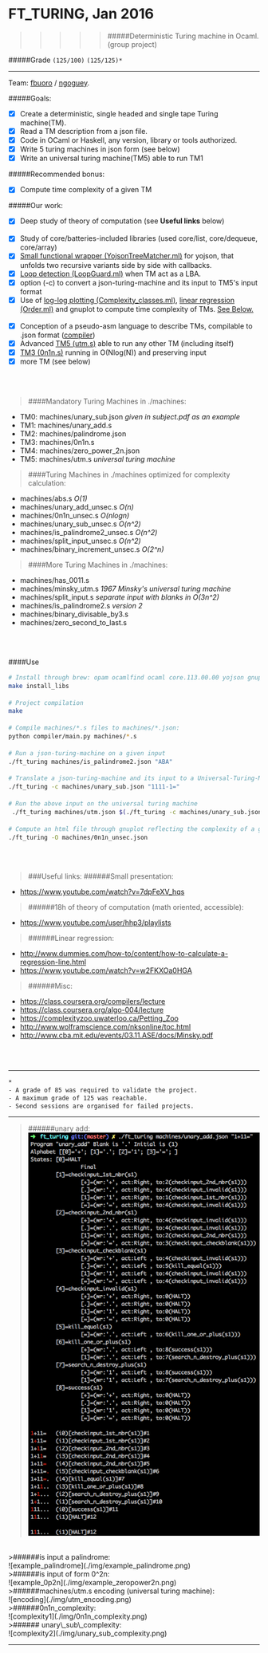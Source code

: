 # FT_TURING, Jan 2016
>>>>> #####Deterministic Turing machine in Ocaml. (group project)

#####Grade ``(125/100)`` ``(125/125)*``
--------  -----------------------

Team: [fbuoro]() / [ngoguey](https://github.com/Ngoguey42).
<BR>

#####Goals:
- [X] Create a deterministic, single headed and single tape Turing machine(TM).
- [X] Read a TM description from a json file.
- [X] Code in OCaml or Haskell, any version, library or tools authorized.
- [X] Write 5 turing machines in json form (see below)
- [X] Write an universal turing machine(TM5) able to run TM1

#####Recommended bonus:
- [X] Compute time complexity of a given TM

#####Our work:
- [X] Deep study of theory of computation (see **Useful links** below)
<BR><BR>
- [X] Study of core/batteries-included libraries (used core/list, core/dequeue, core/array)
- [X] [Small functional wrapper (YojsonTreeMatcher.ml)](srcs/YojsonTreeMatcher.ml?ts=4) for yojson, that unfolds two recursive variants side by side with callbacks.
- [X] [Loop detection (LoopGuard.ml)](srcs/LoopGuard.ml?ts=4) when TM act as a LBA.
- [X] option (-c) to convert a json-turing-machine and its input to TM5's input format
- [X] Use of [log-log plotting (Complexity_classes.ml)](srcs/Complexity_classes.ml?ts=4#L58), [linear regression (Order.ml)](srcs/Order.ml?ts=4#L27) and gnuplot to compute time complexity of TMs. [See Below.](#0n1n_complexity)
<BR><BR>
- [X] Conception of a pseudo-asm language to describe TMs, compilable to .json format ([compiler](./compiler/))
- [X] Advanced [TM5 (utm.s)](machines/utm.s?ts=4) able to run any other TM (including itself)
- [X] [TM3 (0n1n.s)](machines/0n1n.s?ts=4) running in O(Nlog(N)) and preserving input
- [X] more TM (see below)
<BR>
<BR>

> ####Mandatory Turing Machines in ./machines:
- TM0: machines/unary_sub.json  *given in subject.pdf as an example*
- TM1: machines/unary_add.s
- TM2: machines/palindrome.json
- TM3: machines/0n1n.s
- TM4: machines/zero_power_2n.json
- TM5: machines/utm.s *universal turing machine*

> ####Turing Machines in ./machines optimized for complexity calculation:
- machines/abs.s  *O(1)*
- machines/unary_add_unsec.s  *O(n)*
- machines/0n1n_unsec.s  *O(nlogn)*
- machines/unary_sub_unsec.s  *O(n^2)*
- machines/is_palindrome2_unsec.s  *O(n^2)*
- machines/split_input_unsec.s  *O(n^2)*
- machines/binary_increment_unsec.s  *O(2^n)*

> ####More Turing Machines in ./machines:
- machines/has_0011.s
- machines/minsky_utm.s  *1967 Minsky's universal turing machine*
- machines/split_input.s  *separate input with blanks in O(3n^2)*
- machines/is_palindrome2.s  *version 2*
- machines/binary_divisable_by3.s
- machines/zero_second_to_last.s


<BR><BR>

####Use
```sh
# Install through brew: opam ocamlfind ocaml core.113.00.00 yojson gnuplot gnuplot-ocaml
make install_libs

# Project compilation
make

# Compile machines/*.s files to machines/*.json:
python compiler/main.py machines/*.s

# Run a json-turing-machine on a given input
./ft_turing machines/is_palindrome2.json "ABA"

# Translate a json-turing-machine and its input to a Universal-Turing-Machine input
./ft_turing -c machines/unary_sub.json "1111-1="

# Run the above input on the universal turing machine
 ./ft_turing machines/utm.json $(./ft_turing -c machines/unary_sub.json "1111-1=")

# Compute an html file through gnuplot reflecting the complexity of a given json-turing-machine
./ft_turing -O machines/0n1n_unsec.json

```

<BR><BR>

>###Useful links:
######Small presentation:
- https://www.youtube.com/watch?v=7dpFeXV_hqs

>######18h of theory of computation (math oriented, accessible):
- https://www.youtube.com/user/hhp3/playlists

>######Linear regression:
- http://www.dummies.com/how-to/content/how-to-calculate-a-regression-line.html
- https://www.youtube.com/watch?v=w2FKXOa0HGA

>######Misc:
- https://class.coursera.org/compilers/lecture
- https://class.coursera.org/algo-004/lecture
- https://complexityzoo.uwaterloo.ca/Petting_Zoo
- http://www.wolframscience.com/nksonline/toc.html
- http://www.cba.mit.edu/events/03.11.ASE/docs/Minsky.pdf

<BR><BR>

---

```
*
- A grade of 85 was required to validate the project.
- A maximum grade of 125 was reachable.
- Second sessions are organised for failed projects.
```

---

>######unary add:<BR>
![example_add](./img/example_add.png)

<BR>
>######is input a palindrome:<BR>
![example_palindrome](./img/example_palindrome.png)

<BR>
>######is input of form 0^2n:<BR>
![example_0p2n](./img/example_zeropower2n.png)

<BR>
>######machines/utm.s encoding (universal turing machine):<BR>
![encoding](./img/utm_encoding.png)

<BR>
>######0n1n_complexity:<BR>
![complexity1](./img/0n1n_complexity.png)

<BR>
>###### unary\_sub\_complexity:<BR>
![complexity2](./img/unary_sub_complexity.png)


---
